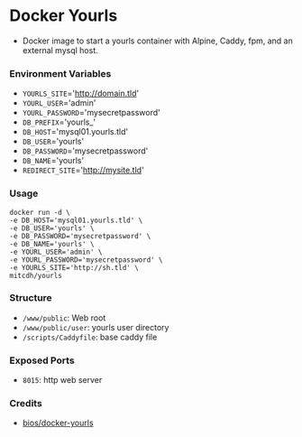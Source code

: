 # Docker Yourls

* Docker image to start a yourls container with Alpine, Caddy, fpm, and an external mysql host.

### Environment Variables
* `YOURLS_SITE`='http://domain.tld'
* `YOURL_USER`='admin'
* `YOURL_PASSWORD`='mysecretpassword'
* `DB_PREFIX`='yourls_'
* `DB_HOST`='mysql01.yourls.tld'
* `DB_USER`='yourls'
* `DB_PASSWORD`='mysecretpassword'
* `DB_NAME`='yourls'
* `REDIRECT_SITE`='http://mysite.tld'

### Usage
````
docker run -d \
-e DB_HOST='mysql01.yourls.tld' \
-e DB_USER='yourls' \
-e DB_PASSWORD='mysecretpassword' \
-e DB_NAME='yourls' \
-e YOURL_USER='admin' \
-e YOURL_PASSWORD='mysecretpassword' \
-e YOURLS_SITE='http://sh.tld' \
mitcdh/yourls
````

### Structure
* `/www/public`: Web root
* `/www/public/user`: yourls user directory
* `/scripts/Caddyfile`: base caddy file

### Exposed Ports
* `8015`: http web server

### Credits
* [bios/docker-yourls](https://hub.docker.com/r/bios/docker-yourls/)
